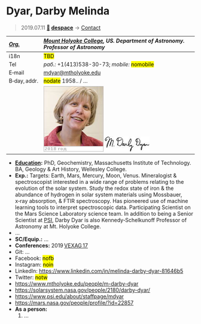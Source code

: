 # Dyar, Darby Melinda
> 2019.07.11 **[🚀](../index/index.md) [despace](index.md)** → [Contact](contact.md)

|*[Org.](contact.md)*|*[Mount Holyoke College](mtholyoke_college.md), US. Department of Astronomy. Professor of Astronomy*|
|:--|:--|
|i18n|<mark>TBD</mark>|
|Tel|*раб.:* +1(413)538-30-73; *mobile:* <mark>nomobile</mark>|
|E‑mail|<mdyar@mtholyoke.edu>|
|B‑day, addr.|<mark>nodate</mark> 1958.. / …|
||![](f/contact/d/dyar1_photo.jpg) [![](f/contact/d/dyar1_sign_thumb.jpg)](f/contact/d/dyar1_sign.png)|

   - **[Education](edu.md):** PhD, Geochemistry, Massachusetts Institute of Technology. BA, Geology & Art History, Wellesley College.
   - **Exp.:** Targets: Earth, Mars, Mercury, Moon, Venus. Mineralogist & spectroscopist interested in a wide range of problems relating to the evolution of the solar system. Study the redox state of iron & the abundance of hydrogen in solar system materials using Mossbauer, x‑ray absorption, & FTIR spectroscopy. Has pioneered use of machine learning tools to interpret spectroscopic data. Participating Scientist on the Mars Science Laboratory science team. In addition to being a Senior Scientist at [PSI](zz_psi.md), Darby Dyar is also Kennedy‑Schelkunoff Professor of Astronomy at Mt. Holyoke College.
   - …
   - **SC/Equip.:** …
   - **Conferences:** 2019 [VEXAG 17](vexag_2019.md)
   - Git: …
   - Facebook: <mark>nofb</mark>
   - Instagram: <mark>noin</mark>
   - LinkedIn: <https://www.linkedin.com/in/melinda-darby-dyar-81646b5>
   - Twitter: <mark>notw</mark>
   - <https://www.mtholyoke.edu/people/m-darby-dyar>
   - <https://solarsystem.nasa.gov/people/2180/darby-dyar/>
   - <https://www.psi.edu/about/staffpage/mdyar>
   - <https://mars.nasa.gov/people/profile/?id=22857>
   - **As a person:**
      1. …
